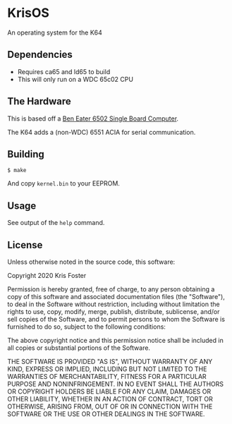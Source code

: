 # KrisOS

An operating system for the K64

## Dependencies

 * Requires ca65 and ld65 to build
 * This will only run on a WDC 65c02 CPU

## The Hardware

This is based off a [Ben Eater 6502 Single Board Computer](https://eater.net/).

The K64 adds a (non-WDC) 6551 ACIA for serial communication.

## Building

```
$ make
```

And copy `kernel.bin` to your EEPROM.

## Usage

See output of the `help` command.

## License

Unless otherwise noted in the source code, this software:

Copyright 2020 Kris Foster

Permission is hereby granted, free of charge, to any person obtaining a copy of this software and associated documentation files (the "Software"), to deal in the Software without restriction, including without limitation the rights to use, copy, modify, merge, publish, distribute, sublicense, and/or sell copies of the Software, and to permit persons to whom the Software is furnished to do so, subject to the following conditions:

The above copyright notice and this permission notice shall be included in all copies or substantial portions of the Software.

THE SOFTWARE IS PROVIDED "AS IS", WITHOUT WARRANTY OF ANY KIND, EXPRESS OR IMPLIED, INCLUDING BUT NOT LIMITED TO THE WARRANTIES OF MERCHANTABILITY, FITNESS FOR A PARTICULAR PURPOSE AND NONINFRINGEMENT. IN NO EVENT SHALL THE AUTHORS OR COPYRIGHT HOLDERS BE LIABLE FOR ANY CLAIM, DAMAGES OR OTHER LIABILITY, WHETHER IN AN ACTION OF CONTRACT, TORT OR OTHERWISE, ARISING FROM, OUT OF OR IN CONNECTION WITH THE SOFTWARE OR THE USE OR OTHER DEALINGS IN THE SOFTWARE.